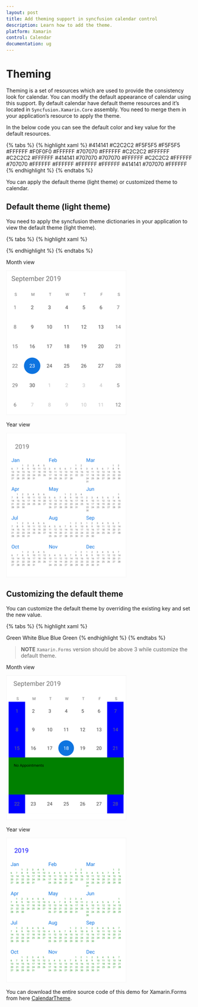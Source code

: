 ```yaml
---
layout: post
title: Add theming support in syncfusion calendar control
description: Learn how to add the theme.
platform: Xamarin
control: Calendar
documentation: ug
---
```


# Theming

Theming is a set of resources which are used to provide the consistency look for calendar.
You can modify the default appearance of calendar using this support. By default calendar have default theme resources and it’s located in `Syncfusion.Xamarin.Core` assembly. You need to merge them in your application’s resource to apply the theme.

In the below code you can see the default color and key value for the default resources.

{% tabs %}
{% highlight xaml %}
<Color x:Key="SfCalendarInlineTextColor">#414141</Color>
<Color x:Key="SfCalendarBlackoutColor">#C2C2C2</Color>
<Color x:Key="SfCalendarDateSelectionColor">#F5F5F5</Color>
<Color x:Key="SfCalendarInlineBackgroundColor">#F5F5F5</Color>
<Color x:Key="SfCalendarSelectedDayTextColor">#FFFFFF</Color>
<Color x:Key="SfCalendarBorderColor">#F0F0F0</Color>
<Color x:Key="SfCalendarWeekDayBackgroundColor">#FFFFFF</Color>
<Color x:Key="SfCalendarWeekDayTextColor">#707070</Color>
<Color x:Key="SfCalendarDisabledBackgroundColor">#FFFFFF</Color>
<Color x:Key="SfCalendarDisabledTextColor">#C2C2C2</Color>
<Color x:Key="SfCalendarPreviousMonthBackgroundColor">#FFFFFF</Color>
<Color x:Key="SfCalendarPreviousMonthTextColor">#C2C2C2</Color>
<Color x:Key="SfCalendarCurrentMonthBackgroundColor">#FFFFFF</Color>
<Color x:Key="SfCalendarCurrentMonthTextColor">#414141</Color>
<Color x:Key="SfCalendarWeekEndTextColor">#707070</Color>
<Color x:Key="SfCalendarDayHeaderTextColor">#707070</Color>
<Color x:Key="SfCalendarDayHeaderBackgroundColor">#FFFFFF</Color>
<Color x:Key="SfCalendarWeekEndBackgroundColor">#C2C2C2</Color>
<Color x:Key="SfCalendarHeaderBackgroundColor">#FFFFFF</Color>
<Color x:Key="SfCalendarHeaderTextColor">#707070</Color>
<Color x:Key="SfCalendarYearViewLayoutBackground">#FFFFFF</Color>
<Color x:Key="SfCalendarYearViewHeaderBackground">#FFFFFF</Color>
<Color x:Key="SfCalendarYearViewMonthLayoutBackground">#FFFFFF</Color>
<Color x:Key="SfCalendarYearViewMonthHeaderBackground">#FFFFFF</Color>
<Color x:Key="SfCalendarYearViewDateTextColor">#414141</Color>
<Color x:Key="SfCalendarYearViewHeaderTextColor">#707070</Color>
<Color x:Key="SfCalendarAgendaSelectedDateColor">#FFFFFF</Color>
{% endhighlight %}
{% endtabs %} 

You can apply the default theme (light theme) or customized theme to calendar.

## Default theme (light theme)

You need to apply the syncfusion theme dictionaries in your application to view the default theme (light theme).

{% tabs %}
{% highlight xaml %}
<?xml version="1.0" encoding="utf-8"?>
<ContentPage xmlns="http://xamarin.com/schemas/2014/forms" xmlns:x="http://schemas.microsoft.com/winfx/2009/xaml" xmlns:local="clr-namespace:CalendarSample" x:Class="CalendarSample.MainPage" xmlns:syncfusion="clr-namespace:Syncfusion.SfCalendar.XForms;assembly=Syncfusion.SfCalendar.XForms" xmlns:syncTheme="clr-namespace:Syncfusion.XForms.Themes;assembly=Syncfusion.Core.XForms">
    <ContentPage.Resources>
        <syncTheme:SyncfusionThemeDictionary>
            <syncTheme:SyncfusionThemeDictionary.MergedDictionaries>
                <syncTheme:LightTheme x:Name="LightTheme" />
            </syncTheme:SyncfusionThemeDictionary.MergedDictionaries>
        </syncTheme:SyncfusionThemeDictionary>
    </ContentPage.Resources>
    <syncfusion:SfCalendar x:Name="calendar" ViewMode="MonthView" ShowInlineEvents="true" InlineViewMode="Inline" />
</ContentPage>
{% endhighlight %}
{% endtabs %} 

Month view

![SfCalendar themes](images/xamarin.forms-calendar-monthdefaulttheme.png)

Year view

![SfCalendar themes](images/xamarin.forms-calendar-yeardefaultcustom.png)

## Customizing the default theme

You can customize the default theme by overriding the existing key and set the new value.

{% tabs %}
{% highlight xaml %}
<?xml version="1.0" encoding="utf-8"?>
<ContentPage xmlns="http://xamarin.com/schemas/2014/forms" xmlns:x="http://schemas.microsoft.com/winfx/2009/xaml" xmlns:local="clr-namespace:CalendarSample" x:Class="CalendarSample.MainPage" xmlns:syncfusion="clr-namespace:Syncfusion.SfCalendar.XForms;assembly=Syncfusion.SfCalendar.XForms" xmlns:syncTheme="clr-namespace:Syncfusion.XForms.Themes;assembly=Syncfusion.Core.XForms">
    <ContentPage.Resources>
        <ResourceDictionary>
            <ResourceDictionary.MergedDictionaries>
                <syncTheme:LightTheme />
                <syncfusion:SfCalendarStyles />
                <ResourceDictionary>
                    <Color x:Key="SfCalendarInlineBackgroundColor">Green</Color>
                    <Color x:Key="SfCalendarInlineTextColor">White</Color>
                    <Color x:Key="SfCalendarWeekEndBackgroundColor">Blue</Color>
                    <Color x:Key="SfCalendarYearViewHeaderTextColor">Blue</Color>
                    <Color x:Key="SfCalendarYearViewDateTextColor">Green</Color>
                </ResourceDictionary>
            </ResourceDictionary.MergedDictionaries>
        </ResourceDictionary>
    </ContentPage.Resources>
    <syncfusion:SfCalendar x:Name="calendar" ViewMode="MonthView" ShowInlineEvents="true" InlineViewMode="Inline" />
</ContentPage>
{% endhighlight %}
{% endtabs %} 

>**NOTE**
`Xamarin.Forms` version should be above 3 while customize the default theme.

Month view

![SfCalendar themes](images/xamarin.forms-calendar-monthcustomizationdefaulttheme.png)

Year view

![SfCalendar themes](images/xamarin.forms-calendar-yearcustometheme.png)

You can download the entire source code of this demo for Xamarin.Forms from
here [CalendarTheme](https://github.com/SyncfusionExamples/xamarin-calendar-theming).